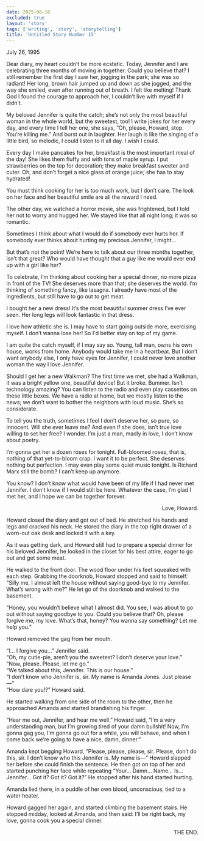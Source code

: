 ```yaml
---
date: 2025-08-18
excluded: true
layout: 'story'
tags: ['writing', 'story', 'storytelling']
title: 'Untitled Story Number 15'
---
```


July 26, 1995

Dear diary, my heart couldn’t be more ecstatic. Today, Jennifer and I are celebrating three months of moving in together. Could you believe that? I still remember the first day I saw her, jogging in the park; she was so radiant! Her long, brown hair jumped up and down as she jogged, and the way she smiled, even after running out of breath. I felt like melting! Thank God I found the courage to approach her, I couldn’t live with myself if I didn’t.

My beloved Jennifer is quite the catch; she’s not only the most beautiful woman in the whole world, but the sweetest, too! I write jokes for her every day, and every time I tell her one, she says, “Oh, please, Howard, stop. You’re killing me.” And burst out in laughter. Her laugh is like the singing of a little bird, so melodic, I could listen to it all day. I wish I could.

Every day I make pancakes for her, breakfast is the most important meal of the day! She likes them fluffy and with tons of maple syrup. I put strawberries on the top for decoration; they make breakfast sweeter and cuter. Oh, and don’t forget a nice glass of orange juice; she has to stay hydrated!

You must think cooking for her is too much work, but I don’t care. The look on her face and her beautiful smile are all the reward I need.

The other day, we watched a horror movie, she was frightened, but I told her not to worry and hugged her. We stayed like that all night long; it was so romantic.

Sometimes I think about what I would do if somebody ever hurts her. If somebody ever thinks about hurting my precious Jennifer, I might…

But that’s not the point! We’re here to talk about our three months together, isn’t that great? Who would have thought that a guy like me would ever end up with a girl like her?

To celebrate, I’m thinking about cooking her a special dinner, no more pizza in front of the TV! She deserves more than that; she deserves the world. I’m thinking of something fancy, like lasagna. I already have most of the ingredients, but still have to go out to get meat.

I bought her a new dress! It’s the most beautiful summer dress I’ve ever seen. Her long legs will look fantastic in that dress.

I love how athletic she is. I may have to start going outside more, exercising myself. I don’t wanna lose her! So I'd better stay on top of my game.

I am quite the catch myself, if I may say so. Young, tall man, owns his own house, works from home. Anybody would take me in a heartbeat. But I don’t want anybody else, I only have eyes for Jennifer, I could never love another woman the way I love Jennifer.

Should I get her a new Walkman? The first time we met, she had a Walkman, it was a bright yellow one, beautiful device! But it broke. Bummer. Isn’t technology amazing? You can listen to the radio and even play cassettes on these little boxes. We have a radio at home, but we mostly listen to the news; we don’t want to bother the neighbors with loud music. She’s so considerate.

To tell you the truth, sometimes I feel I don’t deserve her, so pure, so innocent. Will she ever leave me? And even if she does, isn’t true love willing to set her free? I wonder. I’m just a man, madly in love, I don’t know about poetry.

I’m gonna get her a dozen roses for tonight. Full-bloomed roses, that is, nothing of that yet-to-bloom crap. I want it to be perfect. She deserves nothing but perfection. I may even play some quiet music tonight. Is Richard Marx still the bomb? I can’t keep up anymore.

You know? I don’t know what would have been of my life if I had never met Jennifer. I don’t know if I would still be here. Whatever the case, I’m glad I met her, and I hope we can be together forever.

<p style="text-align:right">Love, Howard.</p>

Howard closed the diary and got out of bed. He stretched his hands and legs and cracked his neck. He stored the diary in the top right drawer of a worn-out oak desk and locked it with a key.

As it was getting dark, and Howard still had to prepare a special dinner for his beloved Jennifer, he looked in the closet for his best attire, eager to go out and get some meat.

He walked to the front door. The wood floor under his feet squeaked with each step. Grabbing the doorknob, Howard stopped and said to himself: “Silly me, I almost left the house without saying good-bye to my Jennifer. What’s wrong with me?” He let go of the doorknob and walked to the basement.

“Honey, you wouldn’t believe what I almost did. You see, I was about to go out without saying goodbye to you. Could you believe that? Oh, please forgive me, my love. What’s that, honey? You wanna say something? Let me help you.”

Howard removed the gag from her mouth.

“I… I forgive you…” Jennifer said.  
“Oh, my cutie-pie, aren’t you the sweetest? I don’t deserve your love.”  
“Now, please. Please, let me go.”  
“We talked about this, Jennifer. This is our house.”  
“I don’t know who Jennifer is, sir. My name is Amanda Jones. Just please—”  
“How dare you!?” Howard said.  

He started walking from one side of the room to the other, then he approached Amanda and started brandishing his finger.

“Hear me out, Jennifer, and hear me well.” Howard said, “I’m a very understanding man, but I’m growing tired of your damn bullshit! Now, I’m gonna gag you, I’m gonna go out for a while, you will behave, and when I come back we’re going to have a nice, damn, dinner.”

Amanda kept begging Howard, “Please, please, please, sir. Please, don’t do this, sir. I don’t know who this Jennifer is. My name is—” Howard slapped her before she could finish the sentence. He then got on top of her and started punching her face while repeating “Your… Damn… Name… Is… Jennifer… Got it? Got it? Got it?” He stopped after his hand started hurting.

Amanda lied there, in a puddle of her own blood, unconscious, tied to a water heater.

Howard gagged her again, and started climbing the basement stairs. He stopped midday, looked at Amanda, and then said: I’ll be right back, my love, gonna cook you a special dinner.

<p style="text-align:right">THE END.</p>